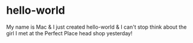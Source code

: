# hello-world
My name is Mac & I just created hello-world & I can't stop think about the girl I met at the Perfect Place head shop yesterday!
